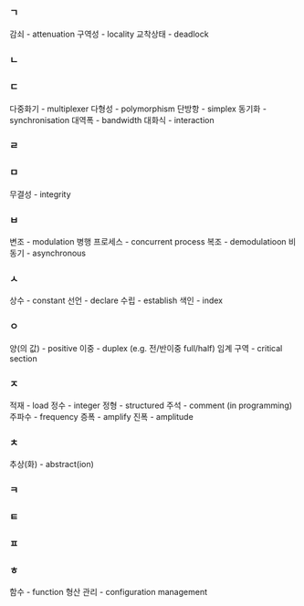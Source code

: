 ### ㄱ
감쇠 - attenuation
구역성 - locality
교착상태 - deadlock
### ㄴ
### ㄷ
다중화기 - multiplexer
다형성 - polymorphism
단방항 - simplex
동기화 - synchronisation
대역폭 - bandwidth
대화식 - interaction
### ㄹ
### ㅁ
무결성 - integrity
### ㅂ
변조 - modulation
병행 프로세스 - concurrent process
복조 - demodulatioon
비동기 - asynchronous
### ㅅ
상수 - constant
선언 - declare
수립 - establish
색인 - index
### ㅇ
양(의 값) - positive
이중 - duplex (e.g. 전/반이중 full/half)
임계 구역 - critical section
### ㅈ
적재 - load
정수 - integer
정형 - structured
주석 - comment (in programming)
주파수 - frequency
증폭 - amplify
진폭 - amplitude
### ㅊ
추상(화) - abstract(ion)
### ㅋ
### ㅌ
### ㅍ
### ㅎ
함수 - function
형산 관리 - configuration management
